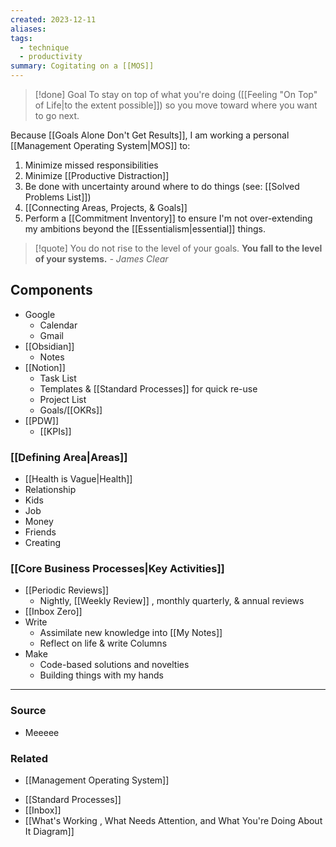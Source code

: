 ```yaml
---
created: 2023-12-11
aliases: 
tags:
  - technique
  - productivity
summary: Cogitating on a [[MOS]]
---
```

> [!done] Goal
> To stay on top of what you're doing ([[Feeling "On Top" of Life|to the extent possible]]) so you move toward where you want to go next.

Because [[Goals Alone Don't Get Results]], I am working a personal [[Management Operating System|MOS]] to:
1. Minimize missed responsibilities
2. Minimize [[Productive Distraction]]
3. Be done with uncertainty around where to do things (see: [[Solved Problems List]])
4. [[Connecting Areas, Projects, & Goals]]
5. Perform a [[Commitment Inventory]] to ensure I'm not over-extending my ambitions beyond the [[Essentialism|essential]] things.

> [!quote] You do not rise to the level of your goals. **You fall to the level of your systems.**
> *- James Clear*

## Components
- Google
	- Calendar
	- Gmail
- [[Obsidian]]
	- Notes
- [[Notion]]
	- Task List
	- Templates & [[Standard Processes]] for quick re-use
	- Project List
	- Goals/[[OKRs]]
- [[PDW]]
	- [[KPIs]]

### [[Defining Area|Areas]]
- [[Health is Vague|Health]]
- Relationship
- Kids
- Job
- Money
- Friends
- Creating

### [[Core Business Processes|Key Activities]]
- [[Periodic Reviews]]
	- Nightly, [[Weekly Review]] , monthly quarterly, & annual reviews
- [[Inbox Zero]]
- Write
	- Assimilate new knowledge into [[My Notes]]
	- Reflect on life & write Columns
- Make
	- Code-based solutions and novelties
	- Building things with my hands

---
### Source
- Meeeee

### Related
* [[Management Operating System]]
- [[Standard Processes]]
- [[Inbox]]
- [[What's Working , What Needs Attention, and What You're Doing About It Diagram]]